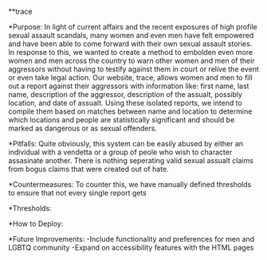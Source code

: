 **trace

*Purpose: 
In light of current affairs and the recent exposures of high profile sexual assault scandals, many women and even men have felt empowered and have been able to come forward with their own sexual assault stories. In response to this, we wanted to create a method to embolden even more women and men across the country to warn other women and men of their aggressors without having to testify against them in court or relive the event or even take legal action. Our website, trace, allows women and men to fill out a report against their aggressors with information like: first name, last name, description of the aggressor, description of the assualt, possibly location, and date of assualt. Using these isolated reports, we intend to compile them based on matches between name and location to determine which locations and people are statistically significant and should be marked as dangerous or as sexual offenders. 

*Pitfalls: 
Quite obviously, this system can be easily abused by either an individual with a vendetta or a group of peole who wish to character assasinate another. There is nothing seperating valid sexual assualt claims from bogus claims that were created out of hate. 

*Countermeasures: 
To counter this, we have manually defined thresholds to ensure that not every single report gets 

*Thresholds:

*How to Deploy:

*Future Improvements:
  -Include functionality and preferences for men and LGBTQ community
  -Expand on accessibility features with the HTML pages
  
